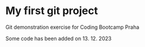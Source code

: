 # My first git project

Git demonstration exercise for Coding Bootcamp Praha

Some code has been added on 13. 12. 2023
